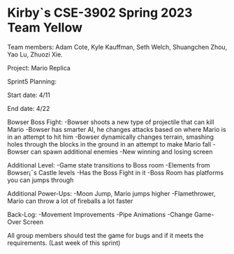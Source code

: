 # Kirby`s CSE-3902 Spring 2023 Team Yellow

Team members: Adam Cote, Kyle Kauffman, Seth Welch, Shuangchen Zhou, Yao Lu, Zhuozi Xie.

Project: Mario Replica

Sprint5 Planning:

Start date: 4/11

End date: 4/22

Bowser Boss Fight:
-Bowser shoots a new type of projectile that can kill Mario
-Bowser has smarter AI, he changes attacks based on where Mario is in an attempt to hit him
-Bowser dynamically changes terrain, smashing holes through the blocks in the ground in an attempt to make Mario fall
-Bowser can spawn additional enemies
-New winning and losing screen

Additional Level:
-Game state transitions to Boss room
-Elements from Bowser¡¯s Castle levels
-Has the Boss Fight in it
-Boss Room has platforms you can jumps through

Additional Power-Ups:
-Moon Jump, Mario jumps higher
-Flamethrower, Mario can throw a lot of fireballs a lot faster

Back-Log:
-Movement Improvements
-Pipe Animations
-Change Game-Over Screen

All group members should test the game for bugs and if it meets the requirements. (Last week of this sprint)
